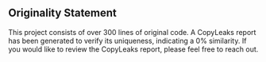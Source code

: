 ## Originality Statement
This project consists of over 300 lines of original code. A CopyLeaks report has been generated to verify its uniqueness, indicating a 0% similarity.
If you would like to review the CopyLeaks report, please feel free to reach out.